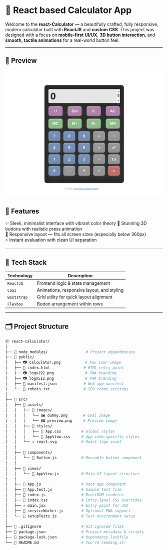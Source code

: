 # 🧮 React based Calculator App

Welcome to the **react-Calculator** — a beautifully crafted, fully responsive, modern calculator built with **ReactJS** and **custom CSS**. This project was designed with a focus on **mobile-first UI/UX**, **3D button interaction**, and **smooth, tactile animations** for a real-world button feel.

---

## 📸 Preview

![Calculator Preview](src/assets/images/preview.png)

## 📱 Features

✨ Sleek, minimalist interface with vibrant color theory 
🎨 Stunning 3D buttons with realistic press animation  
📏 Responsive layout — fits all screen sizes (especially below 360px)  
⚡ Instant evaluation with clean UI separation  

---

## 🧰 Tech Stack

| Technology  | Description             |
|-------------|-------------------------|
| `ReactJS`   | Frontend logic & state management |
| `CSS3`      | Animations, responsive layout, and styling |
| `Bootstrap` | Grid utility for quick layout alignment |
| `Flexbox`   | Button arrangement within rows |

---

## 🗂️ Project Structure

```bash
📦 react-calculator/
│
├── 📁 node_modules/                 # Project dependencies
├── 📁 public/
│   ├── 📷 calculator.png           # Fav icon image
│   ├── 📄 index.html               # HTML entry point
│   ├── 📷 logo192.png              # PWA branding
│   ├── 📷 logo512.png              # PWA branding
│   ├── 📄 manifest.json            # Web app manifest
│   └── 📄 robots.txt               # SEO robot settings
│
├── 📁 src/
│   ├── 📁 assets/
│   │   ├── 📁 images/
│   │   │   └── 🖼️ dummy.png       # Goal image
|   │   │   └── 🖼️ preview.png     # Preview image
│   │   ├── 📁 styles/
│   │   │   ├── 🎨 App.css         # Global styles
│   │   │   └── 🎨 AppView.css     # App view-specific styles
│   │   └── ⚛️ react.svg           # React logo asset
│   │
│   ├── 📁 components/
│   │   └── 🔘 Button.js           # Reusable button component
│   │
│   ├── 📁 views/
│   │   └── 📄 AppView.js          # Main UI layout structure
│   │
│   ├── 📄 App.js                  # Root app component
│   ├── 📄 App.test.js             # Sample test file
│   ├── 📄 index.js                # ReactDOM renderer
│   ├── 📄 index.css               # Entry-level CSS overrides
│   ├── ⚛️ main.jsx                # Entry point for JSX
│   ├── 📄 serviceWorker.js        # Optional PWA support
│   └── 📄 setupTests.js           # Test environment setup
│
├── 📄 .gitignore                  # Git ignored files
├── 📄 package.json                # Project metadata & scripts
├── 📄 package-lock.json           # Dependency lockfile
└── 📄 README.md                   # You're reading it!
